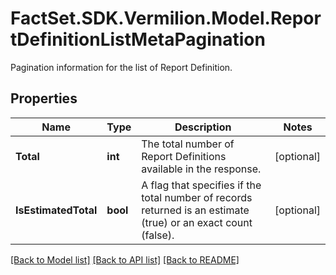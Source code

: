 # FactSet.SDK.Vermilion.Model.ReportDefinitionListMetaPagination
Pagination information for the list of Report Definition.

## Properties

Name | Type | Description | Notes
------------ | ------------- | ------------- | -------------
**Total** | **int** | The total number of Report Definitions available in the response. | [optional] 
**IsEstimatedTotal** | **bool** | A flag that specifies if the total number of records returned is an estimate (true) or an exact count (false). | [optional] 

[[Back to Model list]](../README.md#documentation-for-models) [[Back to API list]](../README.md#documentation-for-api-endpoints) [[Back to README]](../README.md)

